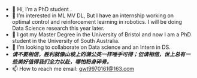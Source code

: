 - 👋 Hi, I’m a PhD student .
- 👀 I’m interested in ML MV DL, But I have an internship working on optimal control and reinforcement learning in robotics. I will be doing Data Science research this year later.
- 🌱 I got my Master Degree in the University of Bristol and now I am a PhD student in the University of South Australia.
- 💞️ I’m looking to collaborate on Data science and an Intern in DS.
- ***请不要相信，胜利就像山坡上的蒲公英一样唾手可得；但请相信，世上总有一些美好值得我们全力以赴，哪怕粉身碎骨。***
- 📫 How to reach me
email: gwt9970161@163.com

<!---
gwt9970161/gwt9970161 is a ✨ special ✨ repository because its `README.md` (this file) appears on your GitHub profile.
You can click the Preview link to take a look at your changes.
--->
